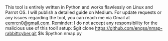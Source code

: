 This tool is entirely written in Python and works flawlessly on Linux and Parrot OS.
I will publish a detailed guide on Medium. 
For update requests or any issues regarding the tool, you can reach me via Gmail at eemrcn0@gmail.com. Reminder: I do not accept any responsibility for the malicious use of this tool!
setup:
$git clone https://github.com/enqss/nmap-rabbittcyber.git
$ls
$python nmap.py
